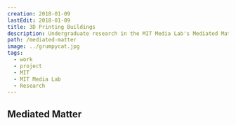 ```yaml
---
creation: 2018-01-09
lastEdit: 2018-01-09
title: 3D Printing Buildings
description: Undergraduate research in the MIT Media Lab's Mediated Matter Group
path: /mediated-matter
image: ../grumpycat.jpg
tags:
  - work
  - project
  - MIT
  - MIT Media Lab
  - Research
---
```


## Mediated Matter
